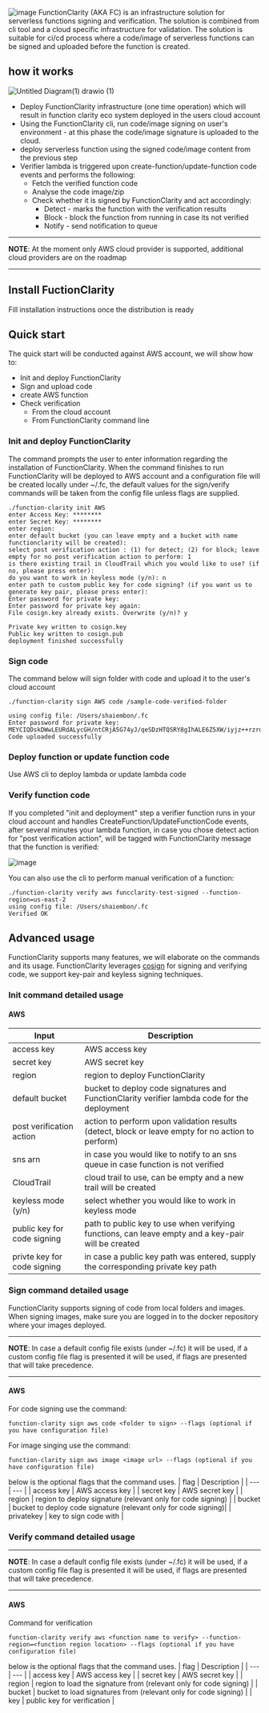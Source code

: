 ![image](https://user-images.githubusercontent.com/109651023/189649537-95638785-618f-4c74-93af-2cafedec2f07.png)
FunctionClarity (AKA FC) is an infrastructure solution for serverless functions signing and verification. The solution is combined from cli tool and a cloud specific infrastructure for validation. The solution is suitable for ci/cd process where a code/image of serverless functions can be signed and uploaded before the function is created.

## how it works

![Untitled Diagram(1) drawio (1)](https://user-images.githubusercontent.com/109651023/189673319-5c66fb32-98f5-430c-a01f-4823ab51fc98.png)

* Deploy FunctionClarity infrastructure (one time operation) which will result in function clarity eco system deployed in the users cloud account
* Using the FunctionClarity cli, run code/image signing on user's environment - at this phase the code/image signature is uploaded to the cloud.
* deploy serverless function using the signed code/image content from the previous step
* Verifier lambda is triggered upon create-function/update-function code events and performs the following:
  * Fetch the verified function code
  * Analyse the code image/zip
  * Check whether it is signed by FunctionClarity and act accordingly:
    * Detect - marks the function with the verification results
    * Block - block the function from running in case its not verified
    * Notify - send notification to queue
---

**NOTE**:
At the moment only AWS cloud provider is supported, additional cloud providers are on the roadmap
  
---

## Install FuctionClarity
Fill installation instructions once the distribution is ready
## Quick start
The quick start will be conducted against AWS account, we will show how to:
* Init and deploy FunctionClarity
* Sign and upload code
* create AWS function
* Check verification
  * From the cloud account
  * From FunctionClarity command line

### Init and deploy FunctionClarity
The command prompts the user to enter information regarding the installation of FunctionClarity.
When the command finishes to run FunctionClarity will be deployed to AWS account and a configuration file will be created locally under ~/.fc, the default values for the sign/verify commands will be taken from the config file unless flags are supplied.
```shell
./function-clarity init AWS
enter Access Key: ********
enter Secret Key: ********
enter region: 
enter default bucket (you can leave empty and a bucket with name functionclarity will be created):
select post verification action : (1) for detect; (2) for block; leave empty for no post verification action to perform: 1
is there existing trail in CloudTrail which you would like to use? (if no, please press enter): 
do you want to work in keyless mode (y/n): n
enter path to custom public key for code signing? (if you want us to generate key pair, please press enter): 
Enter password for private key:
Enter password for private key again:
File cosign.key already exists. Overwrite (y/n)? y

Private key written to cosign.key
Public key written to cosign.pub
deployment finished successfully
```

### Sign code
The command below will sign folder with code and upload it to the user's cloud account

```shell
./function-clarity sign AWS code /sample-code-verified-folder

using config file: /Users/shaiembon/.fc
Enter password for private key:
MEYCIQDskDWwLEURdALycGH/ntCRjA5G74yJ/qeSDzHTQSRY8gIhALE6Z5XW/iyjz++rzrdhzskPwfwW2gAMjK1H9lCXOGom
Code uploaded successfully
```
### Deploy function or update function code
Use AWS cli to deploy lambda or update lambda code
### Verify function code
If you completed "init and deployment" step a verifier function runs in your cloud account and handles CreateFunction/UpdateFunctionCode events, after several minutes your lambda function, in case you chose detect action for "post verification action", will be tagged with FunctionClarity message that the function is verified:

![image](https://user-images.githubusercontent.com/109651023/189880644-bed91413-a81c-4b03-b6f8-00ebea6606a0.png)

You can also use the cli to perform manual verification of a function:
```shell
./function-clarity verify aws funcclarity-test-signed --function-region=us-east-2
using config file: /Users/shaiembon/.fc
Verified OK
```

## Advanced usage
FunctionClarity supports many features, we will elaborate on the commands and its usage.
FunctionClarity leverages [cosign](https://github.com/sigstore/cosign) for signing and verifying code, we support key-pair and keyless signing techniques.

### Init command detailed usage
#### AWS
| Input | Description |
| --- | --- |
| access key | AWS access key |
| secret key | AWS secret key |
| region | region to deploy FunctionClarity |
| default bucket | bucket to deploy code signatures and FunctionClarity verifier lambda code for the deployment |
| post verification action | action to perform upon validation results (detect, block or leave empty for no action to perform) |
| sns arn | in case you would like to notify to an sns queue in case function is not verified |
| CloudTrail | cloud trail to use, can be empty and a new trail will be created |
| keyless mode (y/n) | select whether you would like to work in keyless mode |
| public key for code signing | path to public key to use when verifying functions, can leave empty and a key-pair will be created |
| privte key for code signing | in case a public key path was entered, supply the corresponding private key path |


### Sign command detailed usage
FunctionClarity supports signing of code from local folders and images.
When signing images, make sure you are logged in to the docker repository where your images deployed.

---

**NOTE**:
In case a default config file exists (under ~/.fc) it will be used, if a custom config file flag is presented it will be used, if flags are presented that will take precedence.

---
#### AWS
For code signing use the command:
```shell
function-clarity sign aws code <folder to sign> --flags (optional if you have configuration file)
```
For image singing use the command:
```shell
function-clarity sign aws image <image url> --flags (optional if you have configuration file)
```
below is the optional flags that the command uses.
| flag | Description |
| --- | --- |
| access key | AWS access key |
| secret key | AWS secret key |
| region | region to deploy signature (relevant only for code signing) |
| bucket | bucket to deploy code signature (relevant only for code signing)|
| privatekey | key to sign code with |


### Verify command detailed usage

---

**NOTE**:
In case a default config file exists (under ~/.fc) it will be used, if a custom config file flag is presented it will be used, if flags are presented that will take precedence.

---

#### AWS
Command for verification
```shell
function-clarity verify aws <function name to verify> --function-region=<function region location> --flags (optional if you have configuration file)
```

below is the optional flags that the command uses.
| flag | Description |
| --- | --- |
| access key | AWS access key |
| secret key | AWS secret key |
| region | region to load the signature from (relevant only for code signing) |
| bucket | bucket to load signatures from (relevant only for code signing) |
| key | public key for verification |
